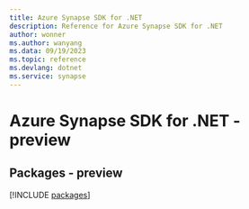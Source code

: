 ```yaml
---
title: Azure Synapse SDK for .NET
description: Reference for Azure Synapse SDK for .NET
author: wonner
ms.author: wanyang
ms.data: 09/19/2023
ms.topic: reference
ms.devlang: dotnet
ms.service: synapse
---
```

# Azure Synapse SDK for .NET - preview
## Packages - preview
[!INCLUDE [packages](synapse-index.md)]